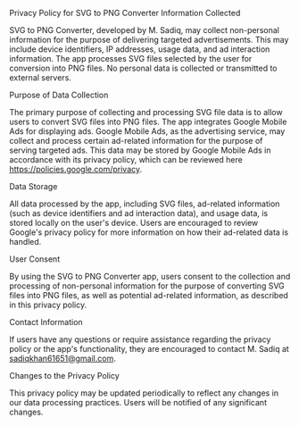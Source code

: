Privacy Policy for SVG to PNG Converter
Information Collected

SVG to PNG Converter, developed by M. Sadiq, may collect non-personal information for the purpose of delivering targeted advertisements. This may include device identifiers, IP addresses, usage data, and ad interaction information. The app processes SVG files selected by the user for conversion into PNG files. No personal data is collected or transmitted to external servers.

Purpose of Data Collection

The primary purpose of collecting and processing SVG file data is to allow users to convert SVG files into PNG files. The app integrates Google Mobile Ads for displaying ads. Google Mobile Ads, as the advertising service, may collect and process certain ad-related information for the purpose of serving targeted ads. This data may be stored by Google Mobile Ads in accordance with its privacy policy, which can be reviewed here https://policies.google.com/privacy.

Data Storage

All data processed by the app, including SVG files, ad-related information (such as device identifiers and ad interaction data), and usage data, is stored locally on the user's device. Users are encouraged to review Google's privacy policy for more information on how their ad-related data is handled.

User Consent

By using the SVG to PNG Converter app, users consent to the collection and processing of non-personal information for the purpose of converting SVG files into PNG files, as well as potential ad-related information, as described in this privacy policy.

Contact Information

If users have any questions or require assistance regarding the privacy policy or the app's functionality, they are encouraged to contact M. Sadiq at sadiqkhan61651@gmail.com.

Changes to the Privacy Policy

This privacy policy may be updated periodically to reflect any changes in our data processing practices. Users will be notified of any significant changes.

